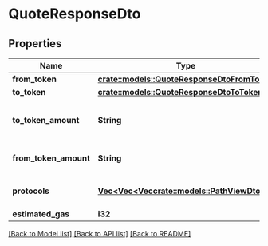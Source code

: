 # QuoteResponseDto

## Properties

Name | Type | Description | Notes
------------ | ------------- | ------------- | -------------
**from_token** | [**crate::models::QuoteResponseDtoFromToken**](QuoteResponseDto_fromToken.md) |  | 
**to_token** | [**crate::models::QuoteResponseDtoToToken**](QuoteResponseDto_toToken.md) |  | 
**to_token_amount** | **String** | Expected amount of destination token | 
**from_token_amount** | **String** | Amount of source token | 
**protocols** | [**Vec<Vec<Vec<crate::models::PathViewDto>>>**](array.md) | Selected protocols in a path | 
**estimated_gas** | **i32** |  | 

[[Back to Model list]](../README.md#documentation-for-models) [[Back to API list]](../README.md#documentation-for-api-endpoints) [[Back to README]](../README.md)



